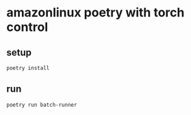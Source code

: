 # amazonlinux poetry with torch control

## setup

```shell
poetry install
```

## run

```shell
poetry run batch-runner
```
